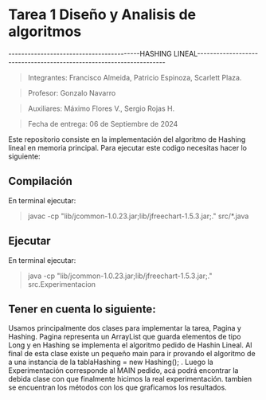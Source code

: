 # Tarea 1 Diseño y Analisis de algoritmos
-----------------------------------------HASHING LINEAL--------------------------------------------------------------------
<br>
> Integrantes: Francisco Almeida, Patricio Espinoza, Scarlett Plaza.

>Profesor: Gonzalo Navarro

>Auxiliares: Máximo Flores V., Sergio Rojas H.

>Fecha de entrega: 06 de Septiembre de 2024

Este repositorio consiste en la implementación del algoritmo de Hashing lineal en memoria principal. 
Para ejecutar este codigo necesitas hacer lo siguiente: 

## Compilación
En terminal ejecutar:
>javac -cp "lib/jcommon-1.0.23.jar;lib/jfreechart-1.5.3.jar;." src/*.java 

## Ejecutar
En terminal ejecutar:
>java -cp "lib/jcommon-1.0.23.jar;lib/jfreechart-1.5.3.jar;." src.Experimentacion

## Tener en cuenta lo siguiente:
Usamos principalmente dos clases para implementar la tarea, Pagina y Hashing. Pagina representa un ArrayList que guarda elementos de tipo Long y en Hashing se implementa el algoritmo pedido de Hashin Lineal. Al final de esta clase existe un pequeño main para ir provando el algoritmo de a una instancia de la tablaHashing = new Hashing(); .
Luego la Experimentación corresponde al MAIN pedido, acá podrá encontrar la debida clase con que finalmente hicimos la real experimentación. tambien se encuentran los métodos con los que graficamos los resultados. 


